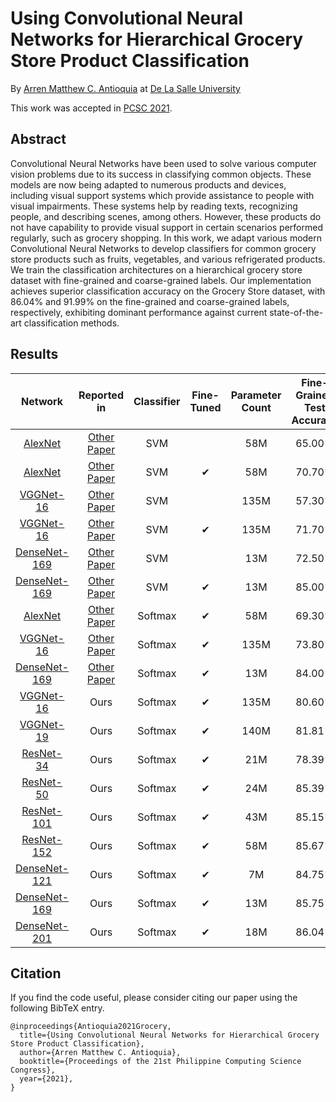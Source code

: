 # Using Convolutional Neural Networks for Hierarchical Grocery Store Product Classification

By [Arren Matthew C. Antioquia](https://arvention.github.io/) at [De La Salle University](https://www.dlsu.edu.ph/)

This work was accepted in [PCSC 2021](https://sites.google.com/view/pcsc-2021).

## Abstract
Convolutional Neural Networks have been used to solve various computer vision problems due to its success in classifying common objects. These models are now being adapted to numerous products and devices, including visual support systems which provide assistance to people with visual impairments. These systems help by reading texts, recognizing people, and describing scenes, among others. However, these products do not have capability to provide visual support in certain scenarios performed regularly, such as grocery shopping. In this work, we adapt various modern Convolutional Neural Networks to develop classifiers for common grocery store products such as fruits, vegetables, and various refrigerated products. We train the classification architectures on a hierarchical grocery store dataset with fine-grained and coarse-grained labels. Our implementation achieves superior classification accuracy on the Grocery Store dataset, with 86.04% and 91.99% on the fine-grained and coarse-grained labels, respectively, exhibiting dominant performance against current state-of-the-art classification methods.

## Results
|    Network   | Reported<br>in | Classifier | Fine-Tuned | Parameter<br>Count | Fine-Grained<br>Test Accuracy | Coarse-Grained<br>Test Accuracy |
|:------------:|:-----------:|:----------:|:----------:|:----------------:|:--------------------------:|:----------------------------:|
|    [AlexNet](https://papers.nips.cc/paper/2012/file/c399862d3b9d6b76c8436e924a68c45b-Paper.pdf)   | [Other Paper](https://arxiv.org/pdf/1901.00711.pdf) |     SVM    |            |        58M       |           65.00%           |            75.40%            |
|    [AlexNet](https://papers.nips.cc/paper/2012/file/c399862d3b9d6b76c8436e924a68c45b-Paper.pdf)   | [Other Paper](https://arxiv.org/pdf/1901.00711.pdf) |     SVM    |      ✔     |        58M       |           70.70%           |               -              |
|   [VGGNet-16](https://arxiv.org/pdf/1409.1556.pdf)  | [Other Paper](https://arxiv.org/pdf/1901.00711.pdf) |     SVM    |            |       135M       |           57.30%           |            72.80%            |
|   [VGGNet-16](https://arxiv.org/pdf/1409.1556.pdf)  | [Other Paper](https://arxiv.org/pdf/1901.00711.pdf) |     SVM    |      ✔     |       135M       |           71.70%           |               -              |
| [DenseNet-169](https://arxiv.org/pdf/1608.06993.pdf) | [Other Paper](https://arxiv.org/pdf/1901.00711.pdf) |     SVM    |            |        13M       |           72.50%           |            85.20%            |
| [DenseNet-169](https://arxiv.org/pdf/1608.06993.pdf) | [Other Paper](https://arxiv.org/pdf/1901.00711.pdf) |     SVM    |      ✔     |        13M       |           85.00%           |               -              |
|    [AlexNet](https://papers.nips.cc/paper/2012/file/c399862d3b9d6b76c8436e924a68c45b-Paper.pdf)   | [Other Paper](https://arxiv.org/pdf/1901.00711.pdf) |   Softmax  |      ✔     |        58M       |           69.30%           |               -              |
|   [VGGNet-16](https://arxiv.org/pdf/1409.1556.pdf)  | [Other Paper](https://arxiv.org/pdf/1901.00711.pdf) |   Softmax  |      ✔     |       135M       |           73.80%           |               -              |
| [DenseNet-169](https://arxiv.org/pdf/1608.06993.pdf) | [Other Paper](https://arxiv.org/pdf/1901.00711.pdf) |   Softmax  |      ✔     |        13M       |           84.00%           |               -              |
|   [VGGNet-16](https://arxiv.org/pdf/1409.1556.pdf)  |     Ours    |   Softmax  |      ✔     |       135M       |           80.60%           |            89.09%            |
|   [VGGNet-19](https://arxiv.org/pdf/1409.1556.pdf)  |     Ours    |   Softmax  |      ✔     |       140M       |           81.81%           |            87.36%            |
|   [ResNet-34](https://arxiv.org/pdf/1512.03385.pdf)  |     Ours    |   Softmax  |      ✔     |        21M       |           78.39%           |            86.16%            |
|   [ResNet-50](https://arxiv.org/pdf/1512.03385.pdf)  |     Ours    |   Softmax  |      ✔     |        24M       |           85.39%           |            89.58%            |
|  [ResNet-101](https://arxiv.org/pdf/1512.03385.pdf)  |     Ours    |   Softmax  |      ✔     |        43M       |           85.15%           |            89.94%            |
|  [ResNet-152](https://arxiv.org/pdf/1512.03385.pdf)  |     Ours    |   Softmax  |      ✔     |        58M       |           85.67%           |            89.54%            |
| [DenseNet-121](https://arxiv.org/pdf/1608.06993.pdf) |     Ours    |   Softmax  |      ✔     |        7M        |           84.75%           |            89.70%            |
| [DenseNet-169](https://arxiv.org/pdf/1608.06993.pdf) |     Ours    |   Softmax  |      ✔     |        13M       |           85.75%           |            90.54%            |
| [DenseNet-201](https://arxiv.org/pdf/1608.06993.pdf) |     Ours    |   Softmax  |      ✔     |        18M       |           86.04%           |            91.99%            |

## Citation
If you find the code useful, please consider citing our paper using the following BibTeX entry.
```
@inproceedings{Antioquia2021Grocery,
  title={Using Convolutional Neural Networks for Hierarchical Grocery Store Product Classification},
  author={Arren Matthew C. Antioquia},
  booktitle={Proceedings of the 21st Philippine Computing Science Congress},
  year={2021},
}
```
